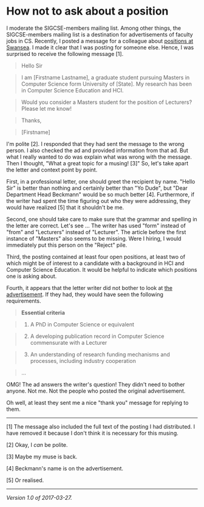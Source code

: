 How not to ask about a position
===============================

I moderate the SIGCSE-members mailing list.  Among other things, the
SIGCSE-members mailing list is a destination for advertisements of
faculty jobs in CS.  Recently, I posted a message for a colleague about
[positions at Swansea](http://www.swansea.ac.uk/personnel/jobs/details.php?nPostingId=4537&nPostingTargetId=7579&id=QHUFK026203F3VBQB7VLO8NXD&LG=UK&mask=suextThe#accept).  I made it clear that I was posting for someone else.  Hence,
I was surprised to receive the following message [1].

> Hello Sir

> I am [Firstname Lastname], a graduate student pursuing Masters in Computer Science form University of [State].
My research has been in Computer Science Education and HCI.

> Would you consider a Masters student for the position of Lecturers? Please let me know!

> Thanks,

> [Firstname]

I'm polite [2].  I responded that they had sent the message to the wrong
person.  I also checked the ad and provided information from that ad.
But what I really wanted to do was explain what was wrong with the message.
Then I thought, "What a great topic for a musing! [3]"  So, let's take
apart the letter and context point by point.

First, in a professional letter, one should greet the recipient by name.
"Hello Sir" is better than nothing and certainly better than "Yo Dude",
but "Dear Department Head Beckmann" would be so much better [4].  Furthermore,
if the writer had spent the time figuring out who they were addressing, they
would have realized [5] that it shouldn't be me.

Second, one should take care to make sure that the grammar and spelling
in the letter are correct.  Let's see ... The writer has used "form"
instead of "from" and "Lecturers" instead of "Lecturer".  The article
before the first instance of "Masters" also seems to be missing.  Were I
hiring, I would immediately put this person on the "Reject" pile.

Third, the posting contained at least four open positions, at least
two of which might be of interest to a candidate with a background in HCI
and Computer Science Education.  It would be helpful to indicate which
positions one is asking about.

Fourth, it appears that the letter writer did not bother to look at 
[the advertisement](http://www.swansea.ac.uk/personnel/jobs/details.php?nPostingId=4537&nPostingTargetId=7579&id=QHUFK026203F3VBQB7VLO8NXD&LG=UK&mask=suextThe#accept).  If they had, they would have seen the following requirements.

> **Essential criteria**

> 1. A PhD in Computer Science or equivalent

> 2. A developing publication record in Computer Science commensurate with a Lecturer

> 3. An understanding of research funding mechanisms and processes, including industry cooperation

> ...

OMG!  The ad answers the writer's question!  They didn't need to bother
anyone.  Not me.  Not the people who posted the original advertisement.

Oh well, at least they sent me a nice "thank you" message for replying
to them.

---

[1] The message also included the full text of the posting I had
distributed.  I have removed it because I don't think it is necessary
for this musing.

[2] Okay, I *can* be polite.

[3] Maybe my muse is back.

[4] Beckmann's name is on the advertisement.

[5] Or realised.

---

*Version 1.0 of 2017-03-27.*
